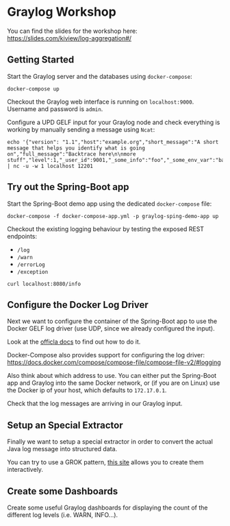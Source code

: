 Graylog Workshop
================

You can find the slides for the workshop here: https://slides.com/kiview/log-aggregation#/

Getting Started
---------------

Start the Graylog server and the databases using `docker-compose`:
```
docker-compose up
```

Checkout the Graylog web interface is running on `localhost:9000`.
Username and password is `admin`.

Configure a UPD GELF input for your Graylog node and check everything is working by manually sending a message using `Ncat`:
```
echo '{"version": "1.1","host":"example.org","short_message":"A short message that helps you identify what is going on","full_message":"Backtrace here\n\nmore stuff","level":1,"_user_id":9001,"_some_info":"foo","_some_env_var":"bar"}' | nc -u -w 1 localhost 12201
```

Try out the Spring-Boot app
---------------------------

Start the Spring-Boot demo app using the dedicated `docker-compose` file:
```
docker-compose -f docker-compose-app.yml -p graylog-sping-demo-app up
```

Checkout the existing logging behaviour by testing the exposed REST endpoints:
* `/log`
* `/warn`
* `/errorLog`
* `/exception`
```
curl localhost:8080/info
```

Configure the Docker Log Driver
-------------------------------

Next we want to configure the container of the Spring-Boot app to use the Docker GELF log driver (use UDP, since we already configured the input).

Look at the [officla docs](https://docs.docker.com/config/containers/logging/gelf/) to find out how to do it.

Docker-Compose also provides support for configuring the log driver: https://docs.docker.com/compose/compose-file/compose-file-v2/#logging

Also think about which address to use. You can either put the Spring-Boot app and Graylog into the same Docker network, or (if you are on Linux) use 
the Docker ip of your host, which defaults to `172.17.0.1`.

Check that the log messages are arriving in our Graylog input.


Setup an Special Extractor
--------------------------

Finally we want to setup a special extractor in order to convert the actual Java log message into structured data.

You can try to use a GROK pattern, [this site](http://grokconstructor.appspot.com/do/construction) allows you to create them interactively.


Create some Dashboards
--------------------------

Create some useful Graylog dashboards for displaying the count of the different log levels (i.e. WARN, INFO...).